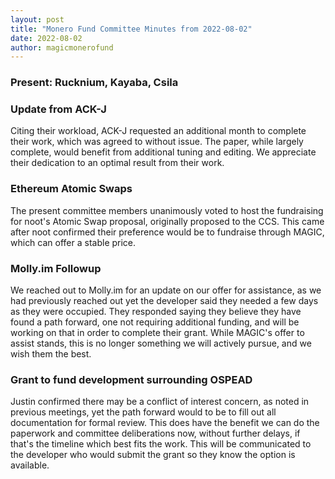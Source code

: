 ```yaml
---
layout: post
title: "Monero Fund Committee Minutes from 2022-08-02"
date: 2022-08-02
author: magicmonerofund
---
```


### Present: Rucknium, Kayaba, Csila

### Update from ACK-J

Citing their workload, ACK-J requested an additional month to complete their work, which was agreed to without issue. The paper, while largely complete, would benefit from additional tuning and editing. We appreciate their dedication to an optimal result from their work.

### Ethereum Atomic Swaps

The present committee members unanimously voted to host the fundraising for noot's Atomic Swap proposal, originally proposed to the CCS. This came after noot confirmed their preference would be to fundraise through MAGIC, which can offer a stable price.

### Molly.im Followup

We reached out to Molly.im for an update on our offer for assistance, as we had previously reached out yet the developer said they needed a few days as they were occupied. They responded saying they believe they have found a path forward, one not requiring additional funding, and will be working on that in order to complete their grant. While MAGIC's offer to assist stands, this is no longer something we will actively pursue, and we wish them the best.

### Grant to fund development surrounding OSPEAD

Justin confirmed there may be a conflict of interest concern, as noted in previous meetings, yet the path forward would to be to fill out all documentation for formal review. This does have the benefit we can do the paperwork and committee deliberations now, without further delays, if that's the timeline which best fits the work. This will be communicated to the developer who would submit the grant so they know the option is available.
